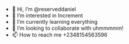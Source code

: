 - 👋 Hi, I’m @reserveddaniel
- 👀 I’m interested in Increment
- 🌱 I’m currently learning everything
- 💞️ I’m looking to collaborate with uhmmmmm!
- 📫 How to reach me +2348154563596

<!---
reserveddaniel/reserveddaniel is a ✨ special ✨ blablablabla... `README.md`.
--->
